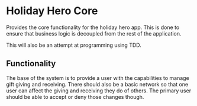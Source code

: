 Holiday Hero Core
=================

Provides the core functionality for the holiday hero app.
This is done to ensure that business logic is decoupled from the rest of the application.

This will also be an attempt at programming using TDD.

Functionality
-------------

The base of the system is to provide a user with the capabilities to manage gift giving and receiving.
There should also be a basic network so that one user can affect the giving and receiving they do of others.
The primary user should be able to accept or deny those changes though.